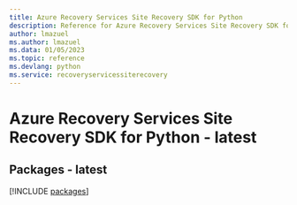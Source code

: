```yaml
---
title: Azure Recovery Services Site Recovery SDK for Python
description: Reference for Azure Recovery Services Site Recovery SDK for Python
author: lmazuel
ms.author: lmazuel
ms.data: 01/05/2023
ms.topic: reference
ms.devlang: python
ms.service: recoveryservicessiterecovery
---
```

# Azure Recovery Services Site Recovery SDK for Python - latest
## Packages - latest
[!INCLUDE [packages](recovery-services-site-recovery-index.md)]